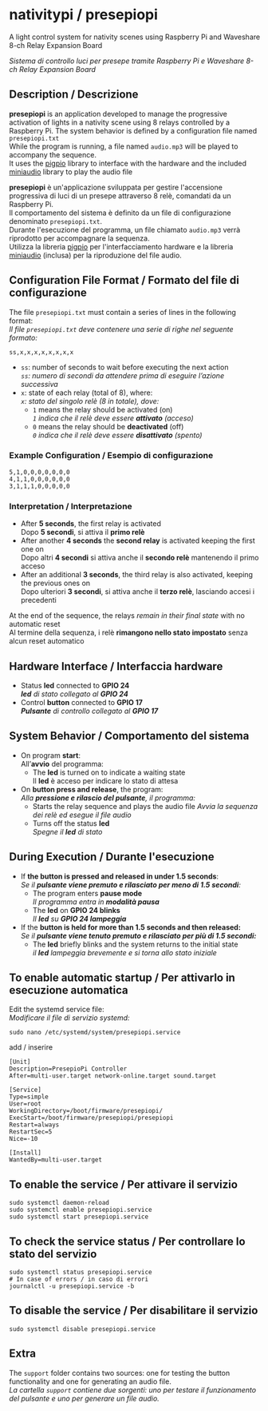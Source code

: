 # nativitypi / presepiopi
A light control system for nativity scenes using Raspberry Pi and Waveshare 8-ch Relay Expansion Board

*Sistema di controllo luci per presepe tramite Raspberry Pi e Waveshare 8-ch Relay Expansion Board*

## Description / Descrizione
**presepiopi** is an application developed to manage the progressive activation of lights in a nativity scene using 8 relays controlled by a Raspberry Pi.
The system behavior is defined by a configuration file named `presepiopi.txt`  
While the program is running, a file named `audio.mp3` will be played to accompany the sequence.  
It uses the [pigpio](https://abyz.me.uk/rpi/pigpio/) library to interface with the hardware and the included [miniaudio](https://miniaud.io/) library to play the audio file

**presepiopi** è un'applicazione sviluppata per gestire l'accensione progressiva di luci di un presepe attraverso 8 relè, comandati da un Raspberry Pi.  
Il comportamento del sistema è definito da un file di configurazione denominato `presepiopi.txt`.  
Durante l'esecuzione del programma, un file chiamato `audio.mp3` verrà riprodotto per accompagnare la sequenza.  
Utilizza la libreria [pigpio](https://abyz.me.uk/rpi/pigpio/) per l'interfacciamento hardware e la libreria [miniaudio](https://miniaud.io/) (inclusa) per la riproduzione del file audio.

## Configuration File Format / Formato del file di configurazione
The file `presepiopi.txt` must contain a series of lines in the following format:  
*Il file `presepiopi.txt` deve contenere una serie di righe nel seguente formato:*
```
ss,x,x,x,x,x,x,x,x
```

- `ss`: number of seconds to wait before executing the next action  
*`ss`: numero di secondi da attendere prima di eseguire l’azione successiva*
- `x`: state of each relay (total of 8), where:  
*`x`: stato del singolo relè (8 in totale), dove:*
  - `1` means the relay should be activated (on)  
  *`1` indica che il relè deve essere **attivato** (acceso)*
  - `0` means the relay should be **deactivated** (off)  
  *`0` indica che il relè deve essere **disattivato** (spento)*

### Example Configuration / Esempio di configurazione
```
5,1,0,0,0,0,0,0,0
4,1,1,0,0,0,0,0,0
3,1,1,1,0,0,0,0,0
```

### Interpretation / Interpretazione
- After **5 seconds**, the first relay is activated  
Dopo **5 secondi**, si attiva il **primo relè**
- After another **4 seconds** the **second relay** is activated keeping the first one on  
Dopo altri **4 secondi** si attiva anche il **secondo relè** mantenendo il primo acceso  
- After an additional **3 seconds**, the third relay is also activated, keeping the previous ones on  
Dopo ulteriori **3 secondi**, si attiva anche il **terzo relè**, lasciando accesi i precedenti  

At the end of the sequence, the relays *remain in their final state* with no automatic reset  
Al termine della sequenza, i relè **rimangono nello stato impostato** senza alcun reset automatico

## Hardware Interface / Interfaccia hardware
- Status **led** connected to **GPIO 24**  
***led** di stato collegato al **GPIO 24***
- Control **button** connected to **GPIO 17**  
***Pulsante** di controllo collegato al **GPIO 17***

## System Behavior / Comportamento del sistema
- On program **start**:  
All’**avvio** del programma:
  - The **led** is turned on to indicate a waiting state  
  Il **led** è acceso per indicare lo stato di attesa
 - On **button press and release**, the program:  
 *Alla **pressione e rilascio del pulsante**, il programma:*
   - Starts the relay sequence and plays the audio file
   *Avvia la sequenza dei relè ed esegue il file audio*
   - Turns off the status **led**  
   *Spegne il **led** di stato*

## During Execution / Durante l'esecuzione
- If **the button is pressed and released in under 1.5 seconds**:  
*Se il **pulsante viene premuto e rilasciato per meno di 1.5 secondi**:*
  - The program enters **pause mode**  
  *Il programma entra in **modalità pausa***
  - The **led** on **GPIO 24 blinks**  
  *Il **led** su **GPIO 24 lampeggia***
- If the **button is held for more than 1.5 seconds and then released:**  
*Se il **pulsante viene tenuto premuto e rilasciato per più di 1.5 secondi:***
  - The **led** briefly blinks and the system returns to the initial state  
*il **led** lampeggia brevemente e si torna allo stato iniziale*
  
## To enable automatic startup / Per attivarlo in esecuzione automatica
Edit the systemd service file:  
*Modificare il file di servizio systemd:*

```
sudo nano /etc/systemd/system/presepiopi.service
```

add / inserire


```
[Unit]
Description=PresepioPi Controller
After=multi-user.target network-online.target sound.target

[Service]
Type=simple
User=root
WorkingDirectory=/boot/firmware/presepiopi/
ExecStart=/boot/firmware/presepiopi/presepiopi
Restart=always
RestartSec=5
Nice=-10

[Install]
WantedBy=multi-user.target
```

## To enable the service / Per attivare il servizio
```
sudo systemctl daemon-reload
sudo systemctl enable presepiopi.service
sudo systemctl start presepiopi.service
```

## To check the service status / Per controllare lo stato del servizio
```
sudo systemctl status presepiopi.service
# In case of errors / in caso di errori
journalctl -u presepiopi.service -b
```

## To disable the service / Per disabilitare il servizio
```
sudo systemctl disable presepiopi.service
```

## Extra
The `support` folder contains two sources: one for testing the button functionality and one for generating an audio file.  
*La cartella `support` contiene due sorgenti: uno per testare il funzionamento del pulsante e uno per generare un file audio.*